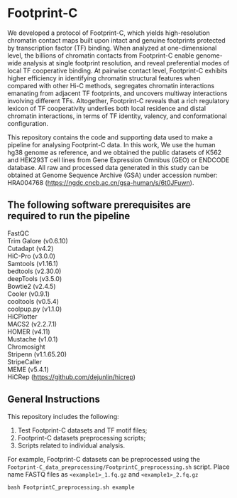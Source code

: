 # Footprint-C
We developed a protocol of Footprint-C, which yields high-resolution chromatin contact maps built upon intact and genuine footprints protected by transcription factor (TF) binding. When analyzed at one-dimensional level, the billions of chromatin contacts from Footprint-C enable genome-wide analysis at single footprint resolution, and reveal preferential modes of local TF cooperative binding. At pairwise contact level, Footprint-C exhibits higher efficiency in identifying chromatin structural features when compared with other Hi-C methods, segregates chromatin interactions emanating from adjacent TF footprints, and uncovers multiway interactions involving different TFs. Altogether, Footprint-C reveals that a rich regulatory lexicon of TF cooperativity underlies both local residence and distal chromatin interactions, in terms of TF identity, valency, and conformational configuration.

This repository contains the code and supporting data used to make a pipeline for analysing Footprint-C data. In this work, We use the human hg38 genome as reference, and we obtained the public datasets of K562 and HEK293T cell lines from Gene Expression Omnibus (GEO) or ENDCODE database. All raw and processed data generated in this study can be obtained at Genome Sequence Archive (GSA) under accession number: HRA004768 (https://ngdc.cncb.ac.cn/gsa-human/s/6t0JFuwn).

## The following software prerequisites are required to run the pipeline

FastQC  
Trim Galore (v0.6.10)  
Cutadapt (v4.2)  
HiC-Pro (v3.0.0)  
Samtools (v1.16.1)  
bedtools (v2.30.0)  
deepTools (v3.5.0)  
Bowtie2 (v2.4.5)  
Cooler (v0.9.1)  
cooltools (v0.5.4)  
coolpup.py (v1.1.0)  
HiCPlotter  
MACS2 (v2.2.7.1)  
HOMER (v4.11)  
Mustache (v1.0.1)  
Chromosight  
Stripenn (v1.1.65.20)  
StripeCaller  
MEME (v5.4.1)  
HiCRep (https://github.com/dejunlin/hicrep)  

## General Instructions
This repository includes the following:
1. Test Footprint-C datasets and TF motif files;
2. Footprint-C datasets preprocessing scripts;
3. Scripts related to individual analysis.


For example, Footprint-C datasets can be preprocessed using the ```Footprint-C_data_preprocessing/FootprintC_preprocessing.sh``` script. 
Place name FASTQ files as ```<example1>_1.fq.gz``` and ```<example1>_2.fq.gz```
```
bash FootprintC_preprocessing.sh example
```
